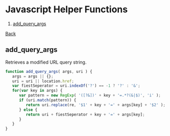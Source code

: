 # Javascript Helper Functions
1. [add_query_args](#add_query_args)

[Back](https://github.com/oryc9x/helper-function)

## add_query_args
Retrieves a modified URL query string.
```javascript
function add_query_args( args, uri ) {
   args = args || {};
   uri = uri || location.href;
   var fiestSeperator = uri.indexOf('?') == -1 ? '?' : '&';
   for(var key in args) {
      var pattern = new RegExp( '([?&])' + key + '=.*?(&|$)', 'i' );
      if (uri.match(pattern)) {
         return uri.replace(re, '$1' + key + '=' + args[key] + '$2' );
      } else {
         return uri + fiestSeperator + key + '=' + args[key];
      }
   }
}
```
